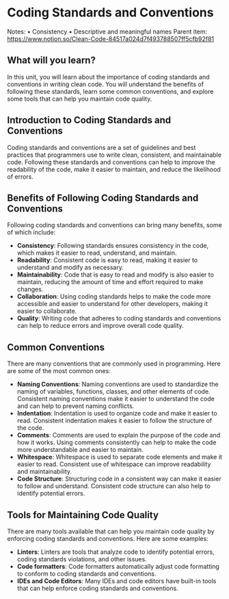 # Coding Standards and Conventions

Notes: • Consistency
• Descriptive and meaningful names
Parent item: https://www.notion.so/Clean-Code-84517a024d7f493788507ff5cfb92f81

## What will you learn?

In this unit, you will learn about the importance of coding standards and conventions in writing clean code. You will understand the benefits of following these standards, learn some common conventions, and explore some tools that can help you maintain code quality.

## Introduction to Coding Standards and Conventions

Coding standards and conventions are a set of guidelines and best practices that programmers use to write clean, consistent, and maintainable code. Following these standards and conventions can help to improve the readability of the code, make it easier to maintain, and reduce the likelihood of errors.

## Benefits of Following Coding Standards and Conventions

Following coding standards and conventions can bring many benefits, some of which include:

- **Consistency**: Following standards ensures consistency in the code, which makes it easier to read, understand, and maintain.
- **Readability**: Consistent code is easy to read, making it easier to understand and modify as necessary.
- **Maintainability**: Code that is easy to read and modify is also easier to maintain, reducing the amount of time and effort required to make changes.
- **Collaboration**: Using coding standards helps to make the code more accessible and easier to understand for other developers, making it easier to collaborate.
- **Quality**: Writing code that adheres to coding standards and conventions can help to reduce errors and improve overall code quality.

## Common Conventions

There are many conventions that are commonly used in programming. Here are some of the most common ones:

- **Naming Conventions**: Naming conventions are used to standardize the naming of variables, functions, classes, and other elements of code. Consistent naming conventions make it easier to understand the code and can help to prevent naming conflicts.
- **Indentation**: Indentation is used to organize code and make it easier to read. Consistent indentation makes it easier to follow the structure of the code.
- **Comments**: Comments are used to explain the purpose of the code and how it works. Using comments consistently can help to make the code more understandable and easier to maintain.
- **Whitespace**: Whitespace is used to separate code elements and make it easier to read. Consistent use of whitespace can improve readability and maintainability.
- **Code Structure**: Structuring code in a consistent way can make it easier to follow and understand. Consistent code structure can also help to identify potential errors.

## Tools for Maintaining Code Quality

There are many tools available that can help you maintain code quality by enforcing coding standards and conventions. Here are some examples:

- **Linters**: Linters are tools that analyze code to identify potential errors, coding standards violations, and other issues.
- **Code formatters**: Code formatters automatically adjust code formatting to conform to coding standards and conventions.
- **IDEs and Code Editors**: Many IDEs and code editors have built-in tools that can help enforce coding standards and conventions.